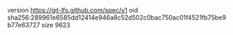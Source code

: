version https://git-lfs.github.com/spec/v1
oid sha256:289961e6585dd12414e946a8c52d502c0bac750ac01f4521fb75be9b77e63727
size 9623
